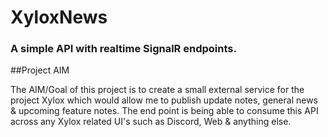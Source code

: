 # XyloxNews
### A simple API with realtime SignalR endpoints.

##Project AIM

The AIM/Goal of this project is to create a small external service for the project Xylox which would allow me to publish update notes, general news & upcoming feature notes. The end point is being able to consume this API across any Xylox related UI's such as Discord, Web & anything else. 

